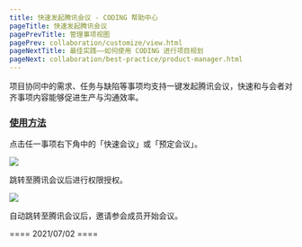 ```yaml
---
title: 快速发起腾讯会议 - CODING 帮助中心
pageTitle: 快速发起腾讯会议
pagePrevTitle: 管理事项视图
pagePrev: collaboration/customize/view.html
pageNextTitle: 最佳实践——如何使用 CODING 进行项目规划
pageNext: collaboration/best-practice/product-manager.html
---
```


项目协同中的需求、任务与缺陷等事项均支持一键发起腾讯会议，快速和与会者对齐事项内容能够促进生产与沟通效率。

### [使用方法](#use)

点击任一事项右下角中的「快速会议」或「预定会议」。

![](https://help-assets.codehub.cn/enterprise/20211020163818.png)

跳转至腾讯会议后进行权限授权。

![](https://help-assets.codehub.cn/enterprise/20211020164526.png)

自动跳转至腾讯会议后，邀请参会成员开始会议。

==== 2021/07/02 ====

